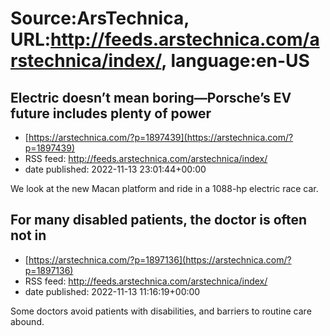 # Source:ArsTechnica, URL:http://feeds.arstechnica.com/arstechnica/index/, language:en-US

## Electric doesn’t mean boring—Porsche’s EV future includes plenty of power
 - [https://arstechnica.com/?p=1897439](https://arstechnica.com/?p=1897439)
 - RSS feed: http://feeds.arstechnica.com/arstechnica/index/
 - date published: 2022-11-13 23:01:44+00:00

We look at the new Macan platform and ride in a 1088-hp electric race car.

## For many disabled patients, the doctor is often not in
 - [https://arstechnica.com/?p=1897136](https://arstechnica.com/?p=1897136)
 - RSS feed: http://feeds.arstechnica.com/arstechnica/index/
 - date published: 2022-11-13 11:16:19+00:00

Some doctors avoid patients with disabilities, and barriers to routine care abound.

